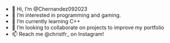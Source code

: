 - 👋 Hi, I’m @Chernandez092023
- 👀 I’m interested in programming and gaming.
- 🌱 I’m currently learning C++
- 💞️ I’m looking to collaborate on projects to improve my portfolio
- 📫 Reach me @christfr_ on Instagram!

<!---
Chernandez092023/Chernandez092023 is a ✨ special ✨ repository because its `README.md` (this file) appears on your GitHub profile.
You can click the Preview link to take a look at your changes.
--->
